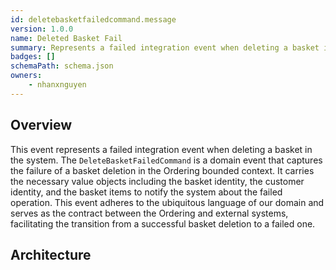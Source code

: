 ```yaml
---
id: deletebasketfailedcommand.message
version: 1.0.0
name: Deleted Basket Fail
summary: Represents a failed integration event when deleting a basket in the system
badges: []
schemaPath: schema.json
owners:
	- nhanxnguyen
---
```


## Overview

This event represents a failed integration event when deleting a basket in the system. The `DeleteBasketFailedCommand` is a domain event that captures the failure of a basket deletion in the Ordering bounded context. It carries the necessary value objects including the basket identity, the customer identity, and the basket items to notify the system about the failed operation. This event adheres to the ubiquitous language of our domain and serves as the contract between the Ordering and external systems, facilitating the transition from a successful basket deletion to a failed one.

## Architecture

<NodeGraph />
